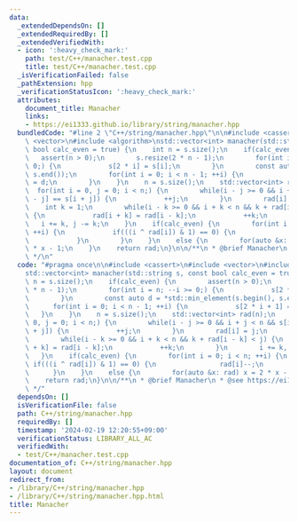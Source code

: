 ```yaml
---
data:
  _extendedDependsOn: []
  _extendedRequiredBy: []
  _extendedVerifiedWith:
  - icon: ':heavy_check_mark:'
    path: test/C++/manacher.test.cpp
    title: test/C++/manacher.test.cpp
  _isVerificationFailed: false
  _pathExtension: hpp
  _verificationStatusIcon: ':heavy_check_mark:'
  attributes:
    document_title: Manacher
    links:
    - https://ei1333.github.io/library/string/manacher.hpp
  bundledCode: "#line 2 \"C++/string/manacher.hpp\"\n\n#include <cassert>\n#include\
    \ <vector>\n#include <algorithm>\nstd::vector<int> manacher(std::string s, const\
    \ bool calc_even = true) {\n    int n = s.size();\n    if(calc_even) {\n     \
    \   assert(n > 0);\n        s.resize(2 * n - 1);\n        for(int i = n; --i >=\
    \ 0;) {\n            s[2 * i] = s[i];\n        }\n        const auto d = *std::min_element(s.begin(),\
    \ s.end());\n        for(int i = 0; i < n - 1; ++i) {\n            s[2 * i + 1]\
    \ = d;\n        }\n    }\n    n = s.size();\n    std::vector<int> rad(n);\n  \
    \  for(int i = 0, j = 0; i < n;) {\n        while(i - j >= 0 && i + j < n && s[i\
    \ - j] == s[i + j]) {\n            ++j;\n        }\n        rad[i] = j;\n    \
    \    int k = 1;\n        while(i - k >= 0 && i + k < n && k + rad[i - k] < j)\
    \ {\n            rad[i + k] = rad[i - k];\n            ++k;\n        }\n     \
    \   i += k, j -= k;\n    }\n    if(calc_even) {\n        for(int i = 0; i < n;\
    \ ++i) {\n            if(((i ^ rad[i]) & 1) == 0) {\n                rad[i]--;\n\
    \            }\n        }\n    }\n    else {\n        for(auto &x: rad) x = 2\
    \ * x - 1;\n    }\n    return rad;\n}\n\n/**\n * @brief Manacher\n * @see https://ei1333.github.io/library/string/manacher.hpp\n\
    \ */\n"
  code: "#pragma once\n\n#include <cassert>\n#include <vector>\n#include <algorithm>\n\
    std::vector<int> manacher(std::string s, const bool calc_even = true) {\n    int\
    \ n = s.size();\n    if(calc_even) {\n        assert(n > 0);\n        s.resize(2\
    \ * n - 1);\n        for(int i = n; --i >= 0;) {\n            s[2 * i] = s[i];\n\
    \        }\n        const auto d = *std::min_element(s.begin(), s.end());\n  \
    \      for(int i = 0; i < n - 1; ++i) {\n            s[2 * i + 1] = d;\n     \
    \   }\n    }\n    n = s.size();\n    std::vector<int> rad(n);\n    for(int i =\
    \ 0, j = 0; i < n;) {\n        while(i - j >= 0 && i + j < n && s[i - j] == s[i\
    \ + j]) {\n            ++j;\n        }\n        rad[i] = j;\n        int k = 1;\n\
    \        while(i - k >= 0 && i + k < n && k + rad[i - k] < j) {\n            rad[i\
    \ + k] = rad[i - k];\n            ++k;\n        }\n        i += k, j -= k;\n \
    \   }\n    if(calc_even) {\n        for(int i = 0; i < n; ++i) {\n           \
    \ if(((i ^ rad[i]) & 1) == 0) {\n                rad[i]--;\n            }\n  \
    \      }\n    }\n    else {\n        for(auto &x: rad) x = 2 * x - 1;\n    }\n\
    \    return rad;\n}\n\n/**\n * @brief Manacher\n * @see https://ei1333.github.io/library/string/manacher.hpp\n\
    \ */"
  dependsOn: []
  isVerificationFile: false
  path: C++/string/manacher.hpp
  requiredBy: []
  timestamp: '2024-02-19 12:20:55+09:00'
  verificationStatus: LIBRARY_ALL_AC
  verifiedWith:
  - test/C++/manacher.test.cpp
documentation_of: C++/string/manacher.hpp
layout: document
redirect_from:
- /library/C++/string/manacher.hpp
- /library/C++/string/manacher.hpp.html
title: Manacher
---
```

